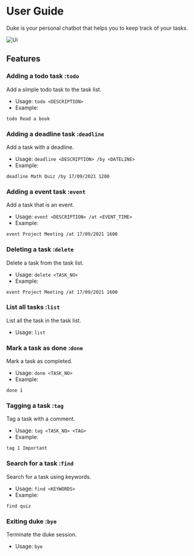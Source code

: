 # User Guide
Duke is your personal chatbot that helps you to keep track of your tasks.

![Ui](docs/images/Ui.png)
## Features 

### Adding a todo task :`todo`

Add a simple todo task to the task list.
* Usage: `todo <DESCRIPTION>`
* Example: 
```
todo Read a book
```

### Adding a deadline task :`deadline`

Add a task with a deadline.
* Usage: `deadline <DESCRIPTION> /by <DATELINE>`
* Example:
```
deadline Math Quiz /by 17/09/2021 1200
```

### Adding a event task :`event`

Add a task that is an event.
* Usage: `event <DESCRIPTION> /at <EVENT_TIME>`
* Example: 
```
event Project Meeting /at 17/09/2021 1600
```
### Deleting a task :`delete`

Delete a task from the task list.
* Usage: `delete <TASK_NO>`
* Example: 
```
event Project Meeting /at 17/09/2021 1600
```

### List all tasks :`list`

List all the task in the task list.
* Usage: `list`

### Mark a task as done :`done`

Mark a task as completed.
* Usage: `done <TASK_NO>`
* Example:
```
done 1
```

### Tagging a task :`tag`

Tag a task with a comment.
* Usage: `tag <TASK_NO> <TAG>`
* Example: 
```
tag 1 Important
```

### Search for a task :`find`

Search for a task using keywords.
* Usage: `find <KEYWORDS>`
* Example:
```
find quiz
```

### Exiting duke :`bye`

Terminate the duke session.
* Usage: `bye`


